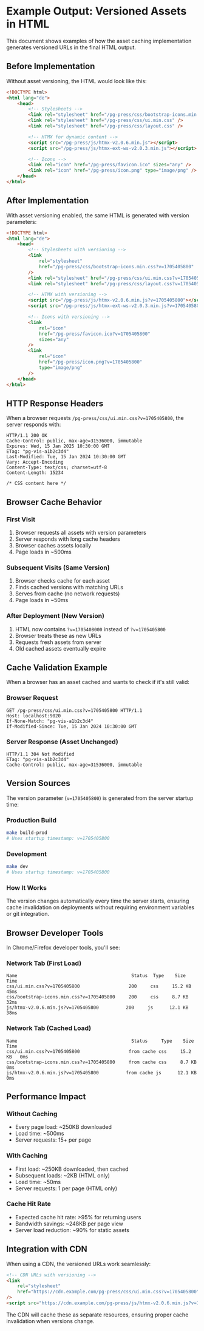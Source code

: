 # Example Output: Versioned Assets in HTML

This document shows examples of how the asset caching implementation generates versioned URLs in the final HTML output.

## Before Implementation

Without asset versioning, the HTML would look like this:

```html
<!DOCTYPE html>
<html lang="de">
    <head>
        <!-- Stylesheets -->
        <link rel="stylesheet" href="/pg-press/css/bootstrap-icons.min.css" />
        <link rel="stylesheet" href="/pg-press/css/ui.min.css" />
        <link rel="stylesheet" href="/pg-press/css/layout.css" />

        <!-- HTMX for dynamic content -->
        <script src="/pg-press/js/htmx-v2.0.6.min.js"></script>
        <script src="/pg-press/js/htmx-ext-ws-v2.0.3.min.js"></script>

        <!-- Icons -->
        <link rel="icon" href="/pg-press/favicon.ico" sizes="any" />
        <link rel="icon" href="/pg-press/icon.png" type="image/png" />
    </head>
</html>
```

## After Implementation

With asset versioning enabled, the same HTML is generated with version parameters:

```html
<!DOCTYPE html>
<html lang="de">
    <head>
        <!-- Stylesheets with versioning -->
        <link
            rel="stylesheet"
            href="/pg-press/css/bootstrap-icons.min.css?v=1705405800"
        />
        <link rel="stylesheet" href="/pg-press/css/ui.min.css?v=1705405800" />
        <link rel="stylesheet" href="/pg-press/css/layout.css?v=1705405800" />

        <!-- HTMX with versioning -->
        <script src="/pg-press/js/htmx-v2.0.6.min.js?v=1705405800"></script>
        <script src="/pg-press/js/htmx-ext-ws-v2.0.3.min.js?v=1705405800"></script>

        <!-- Icons with versioning -->
        <link
            rel="icon"
            href="/pg-press/favicon.ico?v=1705405800"
            sizes="any"
        />
        <link
            rel="icon"
            href="/pg-press/icon.png?v=1705405800"
            type="image/png"
        />
    </head>
</html>
```

## HTTP Response Headers

When a browser requests `/pg-press/css/ui.min.css?v=1705405800`, the server responds with:

```http
HTTP/1.1 200 OK
Cache-Control: public, max-age=31536000, immutable
Expires: Wed, 15 Jan 2025 10:30:00 GMT
ETag: "pg-vis-a1b2c3d4"
Last-Modified: Tue, 15 Jan 2024 10:30:00 GMT
Vary: Accept-Encoding
Content-Type: text/css; charset=utf-8
Content-Length: 15234

/* CSS content here */
```

## Browser Cache Behavior

### First Visit

1. Browser requests all assets with version parameters
2. Server responds with long cache headers
3. Browser caches assets locally
4. Page loads in ~500ms

### Subsequent Visits (Same Version)

1. Browser checks cache for each asset
2. Finds cached versions with matching URLs
3. Serves from cache (no network requests)
4. Page loads in ~50ms

### After Deployment (New Version)

1. HTML now contains `?v=1705408000` instead of `?v=1705405800`
2. Browser treats these as new URLs
3. Requests fresh assets from server
4. Old cached assets eventually expire

## Cache Validation Example

When a browser has an asset cached and wants to check if it's still valid:

### Browser Request

```http
GET /pg-press/css/ui.min.css?v=1705405800 HTTP/1.1
Host: localhost:9020
If-None-Match: "pg-vis-a1b2c3d4"
If-Modified-Since: Tue, 15 Jan 2024 10:30:00 GMT
```

### Server Response (Asset Unchanged)

```http
HTTP/1.1 304 Not Modified
ETag: "pg-vis-a1b2c3d4"
Cache-Control: public, max-age=31536000, immutable
```

## Version Sources

The version parameter (`v=1705405800`) is generated from the server startup time:

### Production Build

```bash
make build-prod
# Uses startup timestamp: v=1705405800
```

### Development

```bash
make dev
# Uses startup timestamp: v=1705405800
```

### How It Works

The version changes automatically every time the server starts, ensuring cache invalidation on deployments without requiring environment variables or git integration.

## Browser Developer Tools

In Chrome/Firefox developer tools, you'll see:

### Network Tab (First Load)

```
Name                                          Status  Type    Size      Time
css/ui.min.css?v=1705405800                  200     css     15.2 KB   45ms
css/bootstrap-icons.min.css?v=1705405800     200     css     8.7 KB    32ms
js/htmx-v2.0.6.min.js?v=1705405800          200     js      12.1 KB   38ms
```

### Network Tab (Cached Load)

```
Name                                          Status     Type    Size      Time
css/ui.min.css?v=1705405800                  from cache css     15.2 KB   0ms
css/bootstrap-icons.min.css?v=1705405800     from cache css     8.7 KB    0ms
js/htmx-v2.0.6.min.js?v=1705405800          from cache js      12.1 KB   0ms
```

## Performance Impact

### Without Caching

- Every page load: ~250KB downloaded
- Load time: ~500ms
- Server requests: 15+ per page

### With Caching

- First load: ~250KB downloaded, then cached
- Subsequent loads: ~2KB (HTML only)
- Load time: ~50ms
- Server requests: 1 per page (HTML only)

### Cache Hit Rate

- Expected cache hit rate: >95% for returning users
- Bandwidth savings: ~248KB per page view
- Server load reduction: ~90% for static assets

## Integration with CDN

When using a CDN, the versioned URLs work seamlessly:

```html
<!-- CDN URLs with versioning -->
<link
    rel="stylesheet"
    href="https://cdn.example.com/pg-press/css/ui.min.css?v=1705405800"
/>
<script src="https://cdn.example.com/pg-press/js/htmx-v2.0.6.min.js?v=1705405800"></script>
```

The CDN will cache these as separate resources, ensuring proper cache invalidation when versions change.
